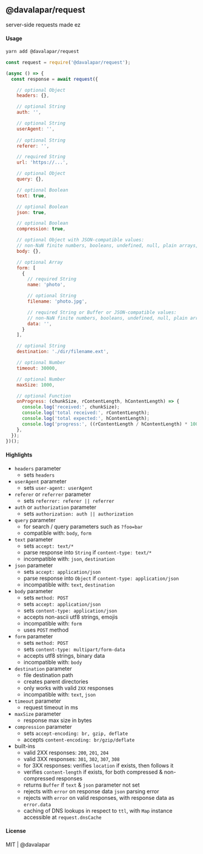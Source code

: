 
## @davalapar/request

server-side requests made ez

#### Usage

```sh
yarn add @davalapar/request
```

```js
const request = require('@davalapar/request');

(async () => {
  const response = await request({

    // optional Object
    headers: {},

    // optional String
    auth: '',

    // optional String
    userAgent: '',
  
    // optional String
    referer: '',

    // required String
    url: 'https://...',

    // optional Object
    query: {},

    // optional Boolean
    text: true,

    // optional Boolean
    json: true,

    // optional Boolean
    compression: true,

    // optional Object with JSON-compatible values:
    // non-NaN finite numbers, booleans, undefined, null, plain arrays, plain objects
    body: {},

    // optional Array
    form: [
      {
        // required String
        name: 'photo',

        // optional String
        filename: 'photo.jpg',

        // required String or Buffer or JSON-compatible values:
        // non-NaN finite numbers, booleans, undefined, null, plain arrays, plain objects
        data: '',
      }
    ],

    // optional String
    destination: './dir/filename.ext',

    // optional Number
    timeout: 30000,

    // optional Number
    maxSize: 1000,

    // optional Function
    onProgress: (chunkSize, rContentLength, hContentLength) => {
      console.log('received:', chunkSize);
      console.log('total received:', rContentLength);
      console.log('total expected:', hContentLength);
      console.log('progress:', ((rContentLength / hContentLength) * 100).toFixed(2), ' %');
    },
  });
})();
```

#### Highlights

- `headers` parameter
  - sets `headers`
- `userAgent` parameter
  - sets `user-agent: userAgent`
- `referer` or `referrer` parameter
  - sets `referrer: referer || referrer`
- `auth` or `authorization` parameter
  - sets `authorization: auth || authorization`
- `query` parameter
  - for search / query parameters such as `?foo=bar`
  - compatible with: `body`, `form`
- `text` parameter
  - sets `accept: text/*`
  - parse response into `String` if `content-type: text/*`
  - incompatible with: `json`, `destination`
- `json` parameter
  - sets `accept: application/json`
  - parse response into `Object` if `content-type: application/json`
  - incompatible with: `text`, `destination`
- `body` parameter
  - sets `method: POST`
  - sets `accept: application/json`
  - sets `content-type: application/json`
  - accepts non-ascii utf8 strings, emojis
  - incompatible with: `form`
  - uses `POST` method
- `form` parameter
  - sets `method: POST`
  - sets `content-type: multipart/form-data`
  - accepts utf8 strings,  binary data
  - incompatible with: `body`
- `destination` parameter
  - file destination path
  - creates parent directories
  - only works with valid `2XX` responses
  - incompatible with: `text`, `json`
- `timeout` parameter
  - request timeout in ms
- `maxSize` parameter
  - response max size in bytes
- `compression` parameter
  - sets `accept-encoding: br, gzip, deflate`
  - accepts `content-encoding: br/gzip/deflate`
- built-ins
  - valid 2XX responses: `200`, `201`, `204`
  - valid 3XX responses: `301`, `302`, `307`, `308`
  - for 3XX responses: verifies `location` if exists, then follows it
  - verifies `content-length` if exists, for both compressed & non-compressed responses
  - returns `Buffer` if `text` & `json` parameter not set
  - rejects with `error` on response data `json` parsing error
  - rejects with `error` on valid responses, with response data as `error.data`
  - caching of DNS lookups in respect to `ttl`, with `Map` instance accessible at `request.dnsCache`

#### License

MIT | @davalapar